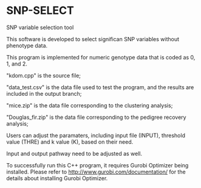 # SNP-SELECT
SNP variable selection tool

This software is developed to select significan SNP variables without phenotype data.

This program is implemented for numeric genotype data that is coded as 0, 1, and 2. 

"kdom.cpp" is the source file;

"data_test.csv" is the data file used to test the program, and the results are included in the output branch;

"mice.zip" is the data file corresponding to the clustering analysis;

"Douglas_fir.zip" is the data file corresponding to the pedigree recovery analysis;

Users can adjust the paramaters, including input file (INPUT), threshold value (THRE) and k value (K), based on their need.

Input and output pathway need to be adjusted as well.

To successfully run this C++ program, it requires Gurobi Optimizer being installed. Please refer to http://www.gurobi.com/documentation/ for the details about installing Gurobi Optimizer.
